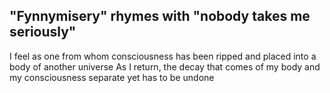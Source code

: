## "Fynnymisery" rhymes with "nobody takes me seriously"
I feel as one from whom consciousness has been ripped
and placed into a body of another universe
As I return, the decay that comes of my body and my consciousness separate yet has to be undone
